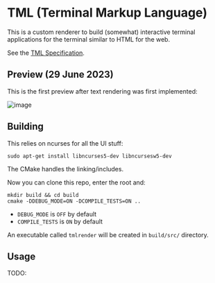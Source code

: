 # TML (Terminal Markup Language)
This is a custom renderer to build (somewhat) interactive terminal applications for the terminal similar to HTML for the web.

See the [TML Specification](tmlspec.md).

## Preview (29 June 2023)
This is the first preview after text rendering was first implemented:

![image](https://github.com/Kiyoshika/tml/assets/49159969/b92aecd5-94ac-42f7-b8dc-f19938a111b0)

## Building
This relies on ncurses for all the UI stuff:
```
sudo apt-get install libncurses5-dev libncursesw5-dev
```

The CMake handles the linking/includes.

Now you can clone this repo, enter the root and:
```
mkdir build && cd build
cmake -DDEBUG_MODE=ON -DCOMPILE_TESTS=ON ..
```
* `DEBUG_MODE` is `OFF` by default
* `COMPILE_TESTS` is `ON` by default

An executable called `tmlrender` will be created in `build/src/` directory.

## Usage
TODO:

